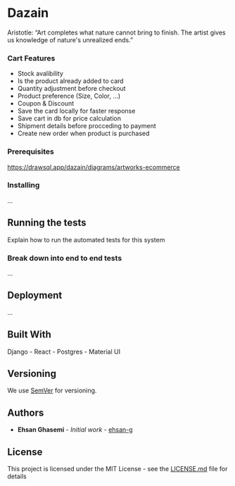 # Dazain
Aristotle: “Art completes what nature cannot bring to finish. The artist gives us knowledge of nature's unrealized ends.”  

### Cart Features

* Stock avalibility
* Is the product already added to card  
* Quantity adjustment before checkout
* Product preference (Size, Color, ...)
* Coupon & Discount
* Save the card locally for faster response
* Save cart in db for price calculation
* Shipment details before procceding to payment
* Create new order when product is purchased


### Prerequisites

https://drawsql.app/dazain/diagrams/artworks-ecommerce


### Installing
...

## Running the tests

Explain how to run the automated tests for this system

### Break down into end to end tests

...

## Deployment

...


## Built With

Django - React - Postgres - Material UI


## Versioning

We use [SemVer](http://semver.org/) for versioning.

## Authors

* **Ehsan Ghasemi** - *Initial work* - [ehsan-g](https://github.com/ehsan-g)



## License

This project is licensed under the MIT License - see the [LICENSE.md](LICENSE.md) file for details


